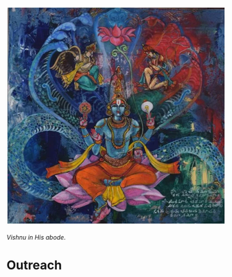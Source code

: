 <p align="center"> <img width="500" src="imgs/vishnu.jpeg" alt="vishnu"> </p>

###### *Vishnu in His abode.* <br>

# Outreach
